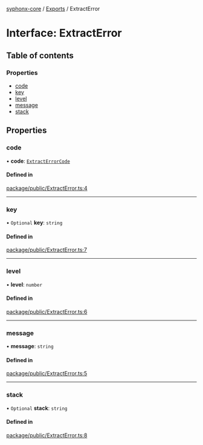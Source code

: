 [syphonx-core](../README.md) / [Exports](../modules.md) / ExtractError

# Interface: ExtractError

## Table of contents

### Properties

- [code](ExtractError.md#code)
- [key](ExtractError.md#key)
- [level](ExtractError.md#level)
- [message](ExtractError.md#message)
- [stack](ExtractError.md#stack)

## Properties

### code

• **code**: [`ExtractErrorCode`](../modules.md#extracterrorcode)

#### Defined in

[package/public/ExtractError.ts:4](https://github.com/dtempx/syphonx-core/blob/6c56ba7/package/public/ExtractError.ts#L4)

___

### key

• `Optional` **key**: `string`

#### Defined in

[package/public/ExtractError.ts:7](https://github.com/dtempx/syphonx-core/blob/6c56ba7/package/public/ExtractError.ts#L7)

___

### level

• **level**: `number`

#### Defined in

[package/public/ExtractError.ts:6](https://github.com/dtempx/syphonx-core/blob/6c56ba7/package/public/ExtractError.ts#L6)

___

### message

• **message**: `string`

#### Defined in

[package/public/ExtractError.ts:5](https://github.com/dtempx/syphonx-core/blob/6c56ba7/package/public/ExtractError.ts#L5)

___

### stack

• `Optional` **stack**: `string`

#### Defined in

[package/public/ExtractError.ts:8](https://github.com/dtempx/syphonx-core/blob/6c56ba7/package/public/ExtractError.ts#L8)
